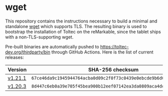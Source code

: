 # wget

This repository contains the instructions necessary to build a minimal and standalone [wget](https://www.gnu.org/software/wget/) which supports TLS.
The resulting binary is used to bootstrap the installation of Toltec on the reMarkable, since the tablet ships with a non-TLS-supporting wget.

Pre-built binaries are automatically pushed to <https://toltec-dev.org/thirdparty/bin> through GitHub Actions.
Here is the list of current releases:

Version                                                        | SHA-256 checksum
-------------------------------------------------------------- | ------------------------------------------------------------------
[v1.21.1](https://toltec-dev.org/thirdparty/bin/wget-v1.21.1) | `67ce46da9c1945944764acba0d09c2f0f73c0439e0ebcde9b6d0f9723e95a69a`
[v1.20.3](https://toltec-dev.org/thirdparty/bin/wget-v1.20.3) | `8d447c6eb0a39e705f45bea900b12eef07142ea3da0809aca4dd44fe4110cdfd`
